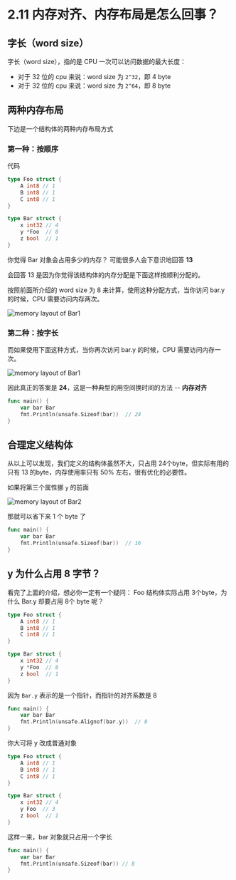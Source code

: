 # 2.11 内存对齐、内存布局是怎么回事？

## 字长（word size）

字长（word size），指的是 CPU 一次可以访问数据的最大长度：

-   对于 32 位的 cpu 来说：word size 为 `2^32`，即 4 byte
-   对于 32 位的 cpu 来说：word size 为 `2^64`，即 8 byte

## 两种内存布局

下边是一个结构体的两种内存布局方式

### 第一种：按顺序

代码

```go
type Foo struct {
	A int8 // 1
	B int8 // 1
	C int8 // 1
}

type Bar struct {
	x int32 // 4
	y *Foo  // 8
	z bool  // 1
}
```

你觉得 Bar 对象会占用多少的内存？ 可能很多人会下意识地回答 **13**

会回答 13 是因为你觉得该结构体的内存分配是下面这样按顺利分配的。

按照前面所介绍的 word size 为 8 来计算，使用这种分配方式，当你访问 bar.y 的时候，CPU 需要访问内存两次。

![memory layout of Bar1](http://image.iswbm.com/20210925153036.png)

### 第二种：按字长

而如果使用下面这种方式，当你再次访问 bar.y 的时候，CPU 需要访问内存一次。

![memory layout of Bar1](http://image.iswbm.com/20210925153041.png)

因此真正的答案是 **24**，这是一种典型的用空间换时间的方法 -- **内存对齐**

```go
func main() {
	var bar Bar
	fmt.Println(unsafe.Sizeof(bar))  // 24
}
```

## 合理定义结构体

从以上可以发现，我们定义的结构体虽然不大，只占用 24个byte，但实际有用的只有 13 的byte，内存使用率只有 50% 左右，很有优化的必要性。

如果将第三个属性挪 `y` 的前面

![memory layout of Bar2](http://image.iswbm.com/20210925154455.png)

那就可以省下来 1 个 byte 了

```go
func main() {
	var bar Bar
	fmt.Println(unsafe.Sizeof(bar))  // 16
}
```

## y 为什么占用 8 字节？

看完了上面的介绍，想必你一定有一个疑问： Foo 结构体实际占用 3个byte，为什么 Bar.y 却要占用 8个 byte 呢？

```go
type Foo struct {
	A int8 // 1
	B int8 // 1
	C int8 // 1
}

type Bar struct {
	x int32 // 4
	y *Foo  // 8
	z bool  // 1
}
```

因为 `Bar.y` 表示的是一个指针，而指针的对齐系数是 8

```go
func main() {
	var bar Bar
	fmt.Println(unsafe.Alignof(bar.y))  // 8
}
```

你大可将 y 改成普通对象

```go
type Foo struct {
	A int8 // 1
	B int8 // 1
	C int8 // 1
}

type Bar struct {
	x int32 // 4
	y Foo  // 3
	z bool  // 1
}
```

这样一来，bar 对象就只占用一个字长 

```go
func main() {
	var bar Bar
	fmt.Println(unsafe.Sizeof(bar)) // 8
}
```

